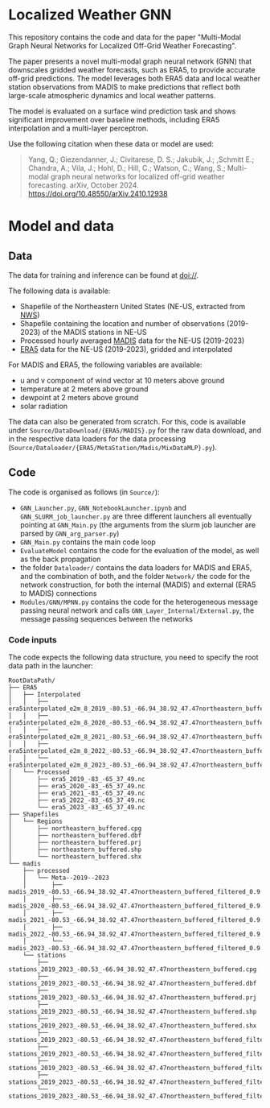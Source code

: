 # Localized Weather GNN

This repository contains the code and data for the paper "Multi-Modal Graph Neural Networks for Localized Off-Grid Weather Forecasting".

The paper presents a novel multi-modal graph neural network (GNN) that downscales gridded weather forecasts, such as ERA5, to provide accurate off-grid predictions. The model leverages both ERA5 data and local weather station observations from MADIS to make predictions that reflect both large-scale atmospheric dynamics and local weather patterns.

The model is evaluated on a surface wind prediction task and shows significant improvement over baseline methods, including ERA5 interpolation and a multi-layer perceptron.

Use the following citation when these data or model are used:
> Yang, Q.; Giezendanner, J.; Civitarese, D. S.; Jakubik, J.; 
,Schmitt E.; Chandra, A.; Vila, J.; Hohl, D.; Hill, C.; Watson, C.; Wang, S.; Multi-modal graph neural networks for localized off-grid weather forecasting. arXiv, October 2024. https://doi.org/10.48550/arXiv.2410.12938



# Model and data
## Data

The data for training and inference can be found at [doi://](https://doi).

The following data is available:
- Shapefile of the Northeastern United States (NE-US, extracted from [NWS](https://www.weather.gov/gis/USStates))
- Shapefile containing the location and number of observations (2019-2023) of the MADIS stations in NE-US
- Processed hourly averaged [MADIS](https://madis.ncep.noaa.gov/) data for the NE-US (2019-2023)
- [ERA5](https://confluence.ecmwf.int/display/CKB/ERA5%3A+data+documentation) data for the NE-US (2019-2023), gridded and interpolated

For MADIS and ERA5, the following variables are available:
- u and v component of wind vector at 10 meters above ground
- temperature at 2 meters above ground
- dewpoint at 2 meters above ground
- solar radiation

The data can also be generated from scratch.
For this, code is available under `Source/DataDownload/{ERA5/MADIS}.py` for the raw data download, and in the respective data loaders for the data processing (`Source/Dataloader/{ERA5/MetaStation/Madis/MixDataMLP}.py`).

## Code
The code is organised as follows (in `Source/`):
- `GNN_Launcher.py`, `GNN_NotebookLauncher.ipynb` and `GNN_SLURM_job_launcher.py` are three different launchers all eventually pointing at `GNN_Main.py` (the arguments from the slurm job launcher are parsed by `GNN_arg_parser.py`)
- `GNN_Main.py` contains the main code loop
- `EvaluateModel` contains the code for the evaluation of the model, as well as the back propagation
- the folder `Dataloader/` contains the data loaders for MADIS and ERA5, and the combination of both, and the folder `Network/` the code for the network construction, for both the internal (MADIS) and external (ERA5 to MADIS) connections
- `Modules/GNN/MPNN.py` contains the code for the heterogeneous message passing neural network and calls `GNN_Layer_Internal/External.py`, the message passing sequences between the networks

### Code inputs
The code expects the following data structure, you need to specify the root data path in the launcher:
```
RootDataPath/
├── ERA5
│   ├── Interpolated
│   │   ├── era5interpolated_e2m_8_2019_-80.53_-66.94_38.92_47.47northeastern_buffered_filtered_0.9.nc
│   │   ├── era5interpolated_e2m_8_2020_-80.53_-66.94_38.92_47.47northeastern_buffered_filtered_0.9.nc
│   │   ├── era5interpolated_e2m_8_2021_-80.53_-66.94_38.92_47.47northeastern_buffered_filtered_0.9.nc
│   │   ├── era5interpolated_e2m_8_2022_-80.53_-66.94_38.92_47.47northeastern_buffered_filtered_0.9.nc
│   │   └── era5interpolated_e2m_8_2023_-80.53_-66.94_38.92_47.47northeastern_buffered_filtered_0.9.nc
│   └── Processed
│       ├── era5_2019_-83_-65_37_49.nc
│       ├── era5_2020_-83_-65_37_49.nc
│       ├── era5_2021_-83_-65_37_49.nc
│       ├── era5_2022_-83_-65_37_49.nc
│       └── era5_2023_-83_-65_37_49.nc
├── Shapefiles
│   └── Regions
│       ├── northeastern_buffered.cpg
│       ├── northeastern_buffered.dbf
│       ├── northeastern_buffered.prj
│       ├── northeastern_buffered.shp
│       └── northeastern_buffered.shx
└── madis
    ├── processed
    │   └── Meta--2019--2023
    │       ├── madis_2019_-80.53_-66.94_38.92_47.47northeastern_buffered_filtered_0.9.nc
    │       ├── madis_2020_-80.53_-66.94_38.92_47.47northeastern_buffered_filtered_0.9.nc
    │       ├── madis_2021_-80.53_-66.94_38.92_47.47northeastern_buffered_filtered_0.9.nc
    │       ├── madis_2022_-80.53_-66.94_38.92_47.47northeastern_buffered_filtered_0.9.nc
    │       └── madis_2023_-80.53_-66.94_38.92_47.47northeastern_buffered_filtered_0.9.nc
    └── stations
        ├── stations_2019_2023_-80.53_-66.94_38.92_47.47northeastern_buffered.cpg
        ├── stations_2019_2023_-80.53_-66.94_38.92_47.47northeastern_buffered.dbf
        ├── stations_2019_2023_-80.53_-66.94_38.92_47.47northeastern_buffered.prj
        ├── stations_2019_2023_-80.53_-66.94_38.92_47.47northeastern_buffered.shp
        ├── stations_2019_2023_-80.53_-66.94_38.92_47.47northeastern_buffered.shx
        ├── stations_2019_2023_-80.53_-66.94_38.92_47.47northeastern_buffered_filtered_0.9.cpg
        ├── stations_2019_2023_-80.53_-66.94_38.92_47.47northeastern_buffered_filtered_0.9.dbf
        ├── stations_2019_2023_-80.53_-66.94_38.92_47.47northeastern_buffered_filtered_0.9.prj
        ├── stations_2019_2023_-80.53_-66.94_38.92_47.47northeastern_buffered_filtered_0.9.shp
        └── stations_2019_2023_-80.53_-66.94_38.92_47.47northeastern_buffered_filtered_0.9.shx
```
